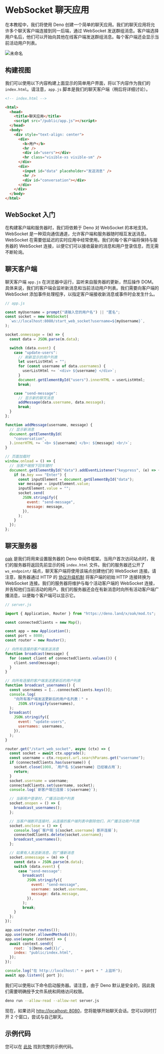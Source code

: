 # WebSocket 聊天应用

在本教程中，我们将使用 Deno
创建一个简单的聊天应用。我们的聊天应用将允许多个聊天客户端连接到同一后端，通过
WebSocket
发送群组消息。客户端选择用户名后，他们可以开始向其他在线客户端发送群组消息。每个客户端还会显示当前活动用户列表。

![未命名](../manual/images/chat_app_render.png)

## 构建视图

我们可以使用以下内容构建上面显示的简单用户界面，将以下内容作为我们的
`index.html`。请注意，`app.js` 脚本是我们的聊天客户端（稍后将详细讨论）。

```html
<!-- index.html -->

<html>
  <head>
    <title>聊天应用</title>
    <script src="/public/app.js"></script>
  </head>
  <body>
    <div style="text-align: center">
      <div>
        <b>用户</b>
        <hr />
        <div id="users"></div>
        <hr class="visible-xs visible-sm" />
      </div>
      <div>
        <input id="data" placeholder="发送消息" />
        <hr />
        <div id="conversation"></div>
      </div>
    </div>
  </body>
</html>
```

## **WebSocket** 入门

在构建客户端和服务器时，我们将依赖于 Deno 对 WebSocket 的本地支持。WebSocket
是一种双向通信通道，允许客户端和服务器随时相互发送消息。WebSocket
在需要低延迟的实时应用中经常使用。我们的每个客户端将保持与服务器的 WebSocket
连接，以便它们可以接收最新的消息和用户登录信息，而无需不断轮询。

## 聊天客户端

聊天客户端 `app.js` 在浏览器中运行，监听来自服务器的更新，然后操作
DOM。具体来说，我们的客户端会监听新消息和当前活动用户列表。我们需要向客户端的
WebSocket 添加事件处理程序，以指定客户端接收新消息或事件时会发生什么。

```jsx
// app.js

const myUsername = prompt("请输入您的用户名") || "匿名";
const socket = new WebSocket(
  `ws://localhost:8080/start_web_socket?username=${myUsername}`,
);

socket.onmessage = (m) => {
  const data = JSON.parse(m.data);

  switch (data.event) {
    case "update-users":
      // 刷新显示的用户列表
      let userListHtml = "";
      for (const username of data.usernames) {
        userListHtml += `<div> ${username} </div>`;
      }
      document.getElementById("users").innerHTML = userListHtml;
      break;

    case "send-message":
      // 显示新的聊天消息
      addMessage(data.username, data.message);
      break;
  }
};

function addMessage(username, message) {
  // 显示新消息
  document.getElementById(
    "conversation",
  ).innerHTML += `<b> ${username} </b>: ${message} <br/>`;
}

// 页面加载时
window.onload = () => {
  // 当客户端按下回车键时
  document.getElementById("data").addEventListener("keypress", (e) => {
    if (e.key === "Enter") {
      const inputElement = document.getElementById("data");
      var message = inputElement.value;
      inputElement.value = "";
      socket.send(
        JSON.stringify({
          event: "send-message",
          message: message,
        }),
      );
    }
  });
};
```

## 聊天服务器

[oak](https://deno.land/x/oak@v11.1.0) 是我们将用来设置服务器的 Deno
中间件框架。当用户首次访问站点时，我们的服务器将返回先前显示的纯 `index.html`
文件。我们的服务器还公开了 `ws_endpoint/` 端点，聊天客户端将使用该端点创建他们的
WebSocket 连接。请注意，服务器通过 HTTP 的
[协议升级机制](https://developer.mozilla.org/en-US/docs/Web/HTTP/Protocol_upgrade_mechanism)
将客户端的初始 HTTP 连接转换为 WebSocket
连接。我们的服务器将维护与每个活动客户端的 WebSocket
连接，并告知他们当前活动的用户。我们的服务器还会在有新消息时向所有活动客户端广播消息，以便每个客户端可以显示它。

```jsx
// server.js

import { Application, Router } from "https://deno.land/x/oak/mod.ts";

const connectedClients = new Map();

const app = new Application();
const port = 8080;
const router = new Router();

// 向所有连接的客户端发送消息
function broadcast(message) {
  for (const client of connectedClients.values()) {
    client.send(message);
  }
}

// 向所有连接的客户端发送更新后的用户列表
function broadcast_usernames() {
  const usernames = [...connectedClients.keys()];
  console.log(
    "向所有客户端发送更新后的用户名列表：" +
      JSON.stringify(usernames),
  );
  broadcast(
    JSON.stringify({
      event: "update-users",
      usernames: usernames,
    }),
  );
}

router.get("/start_web_socket", async (ctx) => {
  const socket = await ctx.upgrade();
  const username = ctx.request.url.searchParams.get("username");
  if (connectedClients.has(username)) {
    socket.close(1008, `用户名 ${username} 已经被占用`);
    return;
  }
  socket.username = username;
  connectedClients.set(username, socket);
  console.log(`新客户端已连接：${username}`);

  // 当新用户登录时，广播活动用户列表
  socket.onopen = () => {
    broadcast_usernames();
  };

  // 当客户端断开连接时，从连接的客户端列表中删除他们，并广播活动用户列表
  socket.onclose = () => {
    console.log(`客户端 ${socket.username} 断开连接`);
    connectedClients.delete(socket.username);
    broadcast_usernames();
  };

  // 如果有人发送新消息，则广播新消息
  socket.onmessage = (m) => {
    const data = JSON.parse(m.data);
    switch (data.event) {
      case "send-message":
        broadcast(
          JSON.stringify({
            event: "send-message",
            username: socket.username,
            message: data.message,
          }),
        );
        break;
    }
  };
});

app.use(router.routes());
app.use(router.allowedMethods());
app.use(async (context) => {
  await context.send({
    root: `${Deno.cwd()}/`,
    index: "public/index.html",
  });
});

console.log("在 http://localhost:" + port + " 上监听");
await app.listen({ port });
```

我们可以使用以下命令启动服务器。请注意，由于 Deno
默认是安全的，因此我们需要明确授予文件系统和网络访问权限。

```sh
deno run --allow-read --allow-net server.js
```

现在，如果访问
[http://localhost: 8080](http://localhost:8080/)，您将能够开始聊天会话。您可以同时打开
2 个窗口，尝试与自己聊天。

## 示例代码

您可以在 [此处](https://github.com/awelm/deno-chat-app) 找到完整的示例代码。
